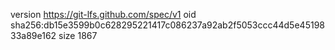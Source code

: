 version https://git-lfs.github.com/spec/v1
oid sha256:db15e3599b0c628295221417c086237a92ab2f5053ccc44d5e4519833a89e162
size 1867
